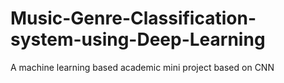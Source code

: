 # Music-Genre-Classification-system-using-Deep-Learning
A machine learning based academic mini project based on CNN 
